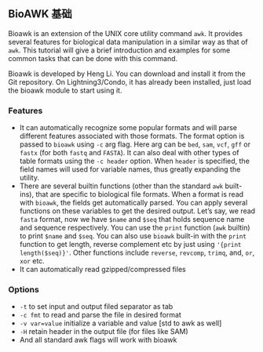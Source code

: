 ## BioAWK 基础  
Bioawk is an extension of the UNIX core utility command `awk`. It provides several features for biological data manipulation in a similar way as that of `awk`. This tutorial will give a brief introduction and examples for some common tasks that can be done with this command.

Bioawk is developed by Heng Li. You can download and install it from the Git repository. On Lightning3/Condo, it has already been installed, just load the bioawk module to start using it.
### Features  
* It can automatically recognize some popular formats and will parse different features associated with those formats. The format option is passed to `bioawk` using `-c` arg flag. Here arg can be `bed`, `sam`, `vcf`, `gff` or `fastx` (for both `fastq` and `FASTA`). It can also deal with other types of table formats using the `-c header` option. When `header` is specified, the field names will used for variable names, thus greatly expanding the utility.  
* There are several builtin functions (other than the standard `awk` built-ins), that are specific to biological file formats. When a format is read with `bioawk`, the fields get automatically parsed. You can apply several functions on these variables to get the desired output. Let’s say, we read `fasta` format, now we have `$name` and `$seq` that holds sequence name and sequence respectively. You can use the `print` function (`awk` builtin) to print `$name` and `$seq`. You can also use `bioawk` built-in with the `print` function to get length, reverse complement etc by just using `'{print length($seq)}'`. Other functions include `reverse`, `revcomp`, `trimq`, and, `or`, `xor` etc.  
* It can automatically read gzipped/compressed files  
### Options  
* `-t` to set input and output filed separator as tab  
* `-c fmt` to read and parse the file in desired format  
* `-v var=value` initialize a variable and value [std to awk as well]  
* `-H` retain header in the output file (for files like SAM)  
* And all standard awk flags will work with bioawk  
